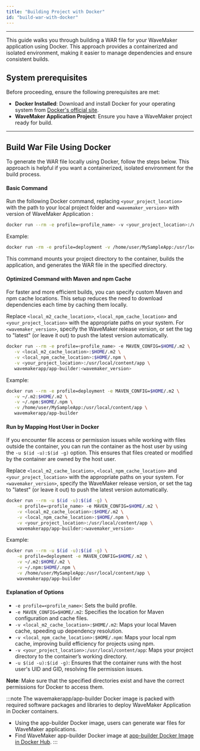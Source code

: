 ```yaml
---
title: "Building Project with Docker"
id: "build-war-with-docker"
---
```

---

This guide walks you through building a WAR file for your WaveMaker application using Docker. This approach provides a containerized and isolated environment, making it easier to manage dependencies and ensure consistent builds.


## System prerequisites

Before proceeding, ensure the following prerequisites are met:

- **Docker Installed**: Download and install Docker for your operating system from [Docker's official site](https://www.docker.com/get-started/). 
- **WaveMaker Application Project**: Ensure you have a WaveMaker project ready for build.

---

## Build War File Using Docker

To generate the WAR file locally using Docker, follow the steps below. This approach is helpful if you want a containerized, isolated environment for the build process.

#### Basic Command

Run the following Docker command, replacing `<your_project_location>` with the path to your local project folder and `<wavemaker_version>` with version of WaveMaker Application :

```bash
docker run --rm -e profile=<profile_name> -v <your_project_location>:/usr/local/content/app wavemakerapp/app-builder:<wavemaker_version>
```

Example:
```bash
docker run -rm -e profile=deployment -v /home/user/MySampleApp:/usr/local/content/app wavemakerapp/app-builder
```

This command mounts your project directory to the container, builds the application, and generates the WAR file in the specified directory.

#### Optimized Command with Maven and npm Cache

For faster and more efficient builds, you can specify custom Maven and npm cache locations. This setup reduces the need to download dependencies each time by caching them locally.

Replace `<local_m2_cache_location>`, `<local_npm_cache_location>` and `<your_project_location>` with the appropriate paths on your system. For `<wavemaker_version>`, specify the WaveMaker release version, or set the tag to "latest" (or leave it out) to push the latest version automatically.

```bash
docker run --rm -e profile=<profile_name> -e MAVEN_CONFIG=$HOME/.m2 \
   -v <local_m2_cache_location>:$HOME/.m2 \
   -v <local_npm_cache_location>:$HOME/.npm \
   -v <your_project_location>:/usr/local/content/app \
   wavemakerapp/app-builder:<wavemaker_version>
```

Example:
```bash
docker run --rm -e profile=deployment -e MAVEN_CONFIG=$HOME/.m2 \
   -v ~/.m2:$HOME/.m2 \
   -v ~/.npm:$HOME/.npm \
   -v /home/user/MySampleApp:/usr/local/content/app \
   wavemakerapp/app-builder
```

#### Run by Mapping Host User in Docker

If you encounter file access or permission issues while working with files outside the container, you can run the container as the host user by using the `-u $(id -u):$(id -g)` option. This ensures that files created or modified by the container are owned by the host user.

Replace `<local_m2_cache_location>`, `<local_npm_cache_location>` and `<your_project_location>` with the appropriate paths on your system. For `<wavemaker_version>`, specify the WaveMaker release version, or set the tag to "latest" (or leave it out) to push the latest version automatically.

```bash
docker run --rm -u $(id -u):$(id -g) \
    -e profile=<profile_name> -e MAVEN_CONFIG=$HOME/.m2 \
    -v <local_m2_cache_location>:$HOME/.m2 \
    -v <local_npm_cache_location>:$HOME/.npm \
    -v <your_project_location>:/usr/local/content/app \
    wavemakerapp/app-builder:<wavemaker_version>
```

Example:
```bash
docker run --rm -u $(id -u):$(id -g) \
    -e profile=deployment -e MAVEN_CONFIG=$HOME/.m2 \
    -v ~/.m2:$HOME/.m2 \
    -v ~/.npm:$HOME/.npm \
    -v /home/user/MySampleApp:/usr/local/content/app \
    wavemakerapp/app-builder
```

#### Explanation of Options

- `-e profile=<profile_name>`: Sets the build profile.
- `-e MAVEN_CONFIG=$HOME/.m2`: Specifies the location for Maven configuration and cache files.
- `-v <local_m2_cache_location>:$HOME/.m2`: Maps your local Maven cache, speeding up dependency resolution.
- `-v <local_npm_cache_location>:$HOME/.npm`: Maps your local npm cache, improving build efficiency for projects using npm.
- `-v <your_project_location>:/usr/local/content/app`: Maps your project directory to the container’s working directory.
- `-u $(id -u):$(id -g)`: Ensures that the container runs with the host user's UID and GID, resolving file permission issues.

**Note**: Make sure that the specified directories exist and have the correct permissions for Docker to access them.

:::note
The wavemakerapp/app-builder Docker image is packed with required software packages and libraries to deploy WaveMaker Application in Docker containers.

- Using the app-builder Docker image, users can generate war files for WaveMaker applications.
- Find WaveMaker app-builder Docker image at [app-builder Docker Image in Docker Hub](https://hub.docker.com/r/wavemakerapp/app-builder).
:::
